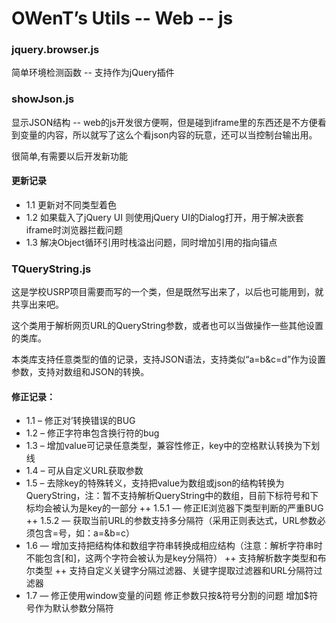 OWenT’s Utils -- Web -- js
=============

### jquery.browser.js
简单环境检测函数 -- 支持作为jQuery插件

### showJson.js
显示JSON结构 -- web的js开发很方便啊，但是碰到iframe里的东西还是不方便看到变量的内容，所以就写了这么个看json内容的玩意，还可以当控制台输出用。

很简单,有需要以后开发新功能
#### 更新记录
+ 1.1 更新对不同类型着色
+ 1.2 如果载入了jQuery UI 则使用jQuery UI的Dialog打开，用于解决嵌套iframe时浏览器拦截问题
+ 1.3 解决Object循环引用时栈溢出问题，同时增加引用的指向锚点


### TQueryString.js
这是学校USRP项目需要而写的一个类，但是既然写出来了，以后也可能用到，就共享出来吧。

这个类用于解析网页URL的QueryString参数，或者也可以当做操作一些其他设置的类库。

本类库支持任意类型的值的记录，支持JSON语法，支持类似“a=b&c=d”作为设置参数，支持对数组和JSON的转换。
#### 修正记录：
+ 1.1  –  修正对’转换错误的BUG
+ 1.2  –  修正字符串包含换行符的bug
+ 1.3  –  增加value可记录任意类型，兼容性修正，key中的空格默认转换为下划线
+ 1.4  –  可从自定义URL获取参数
+ 1.5  –  去除key的特殊转义，支持把value为数组或json的结构转换为QueryString，注：暂不支持解析QueryString中的数组，目前下标符号和下标均会被认为是key的一部分
++ 1.5.1 — 修正IE浏览器下类型判断的严重BUG
++ 1.5.2 — 获取当前URL的参数支持多分隔符（采用正则表达式，URL参数必须包含=号，如：a=&b=c）
+ 1.6 — 增加支持把结构体和数组字符串转换成相应结构（注意：解析字符串时不能包含[和]，这两个字符会被认为是key分隔符）
++        支持解析数字类型和布尔类型
++        支持自定义关键字分隔过滤器、关键字提取过滤器和URL分隔符过滤器
+ 1.7 — 修正使用window变量的问题
          修正参数只按&符号分割的问题
          增加$符号作为默认参数分隔符

